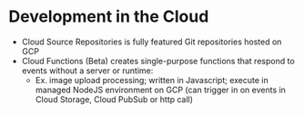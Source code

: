 # Development in the Cloud

* Cloud Source Repositories is fully featured Git repositories hosted on GCP
* Cloud Functions (Beta) creates single-purpose functions that respond to events without a server or runtime:
  * Ex. image upload processing; written in Javascript; execute in managed NodeJS environment on GCP (can trigger in on events in Cloud Storage, Cloud PubSub or http call)
